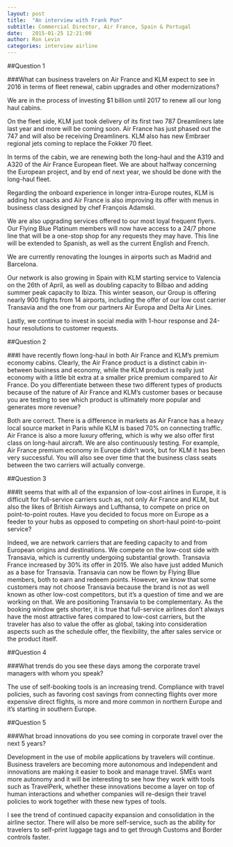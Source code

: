 ```yaml
---
layout: post
title:  "An interview with Frank Pon"
subtitle: Commercial Director, Air France, Spain & Portugal
date:   2015-01-25 12:21:00
author: Ron Levin
categories: interview airline
---
```


##Question 1

###What can business travelers on Air France and KLM expect to see in 2016 in terms of fleet renewal, cabin upgrades and other modernizations?

We are in the process of investing $1 billion until 2017 to renew all our long haul cabins. 

On the fleet side, KLM just took delivery of its first two 787 Dreamliners late last year and more will be coming soon.  Air France has just phased out the 747 and will also be receiving Dreamliners.  KLM also has new Embraer regional jets coming to replace the Fokker 70 fleet.

In terms of the cabin, we are renewing both the long-haul and the A319 and A320 of the Air France European fleet.  We are about halfway concerning the European project, and by end of next year, we should be done with the long-haul fleet.

Regarding the onboard experience in longer intra-Europe routes, KLM is adding hot snacks and Air France is also improving its offer with menus in business class designed by chef François Adamski.

We are also upgrading services offered to our most loyal frequent flyers.  Our Flying Blue Platinum members will now have access to a 24/7 phone line that will be a one-stop shop for any requests they may have.  This line will be extended to Spanish, as well as the current English and French.

We are currently renovating the lounges in airports such as Madrid and Barcelona. 

Our network is also growing in Spain with KLM starting service to Valencia on the 26th of April, as well as doubling capacity to Bilbao and adding summer peak capacity to Ibiza. This winter season, our Group is offering nearly 900 flights from 14 airports, including the offer of our low cost carrier Transavia and the one from our partners Air Europa and Delta Air Lines.

Lastly, we continue to invest in social media with 1-hour response and 24-hour resolutions to customer requests.

##Question 2

###I have recently flown long-haul in both Air France and KLM’s premium economy cabins.  Clearly, the Air France product is a distinct cabin in-between business and economy, while the KLM product is really just economy with a little bit extra at a smaller price premium compared to Air France.  Do you differentiate between these two different types of products because of the nature of Air France and KLM’s customer bases or because you are testing to see which product is ultimately more popular and generates more revenue?

Both are correct. There is a difference in markets as Air France has a heavy local source market in Paris while KLM is based 70% on connecting traffic.  Air France is also a more luxury offering, which is why we also offer first class on long-haul aircraft.   We are also continuously testing.  For example, Air France premium economy in Europe didn’t work, but for KLM it has been very successful.  You will also see over time that the business class seats between the two carriers will actually converge.

##Question 3

###It seems that with all of the expansion of low-cost airlines in Europe, it is difficult for full-service carriers such as, not only Air France and KLM, but also the likes of British Airways and Lufthansa, to compete on price on point-to-point routes.  Have you decided to focus more on Europe as a feeder to your hubs as opposed to competing on short-haul point-to-point service?

Indeed, we are network carriers that are feeding capacity to and from European origins and destinations.  We compete on the low-cost side with Transavia, which is currently undergoing substantial growth.  Transavia France increased by 30% its offer in 2015.  We also have just added Munich as a base for Transavia.  Transavia can now be flown by Flying Blue members, both to earn and redeem points.  However, we know that some customers may not choose Transavia because the brand is not as well known as other low-cost competitors, but it’s a question of time and we are working on that.  We are positioning Transavia to be complementary.  As the booking window gets shorter, it is true that full-service airlines don’t always have the most attractive fares compared to low-cost carriers, but the traveler has also to value the offer as global, taking into consideration aspects such as the schedule offer, the flexibility, the after sales service or the product itself. 

##Question 4

###What trends do you see these days among the corporate travel managers with whom you speak?

The use of self-booking tools is an increasing trend.  Compliance with travel policies, such as favoring cost savings from connecting flights over more expensive direct flights, is more and more common in northern Europe and it’s starting in southern Europe.

##Question 5

###What broad innovations do you see coming in corporate travel over the next 5 years?

Development in the use of mobile applications by travelers will continue.  Business travelers are becoming more autonomous and independent and innovations are making it easier to book and manage travel.  SMEs want more autonomy and it will be interesting to see how they work with tools such as TravelPerk, whether these innovations become a layer on top of human interactions and whether companies will re-design their travel policies to work together with these new types of tools.  

I see the trend of continued capacity expansion and consolidation in the airline sector.  There will also be more self-service, such as the ability for travelers to self-print luggage tags and to get through Customs and Border controls faster.
